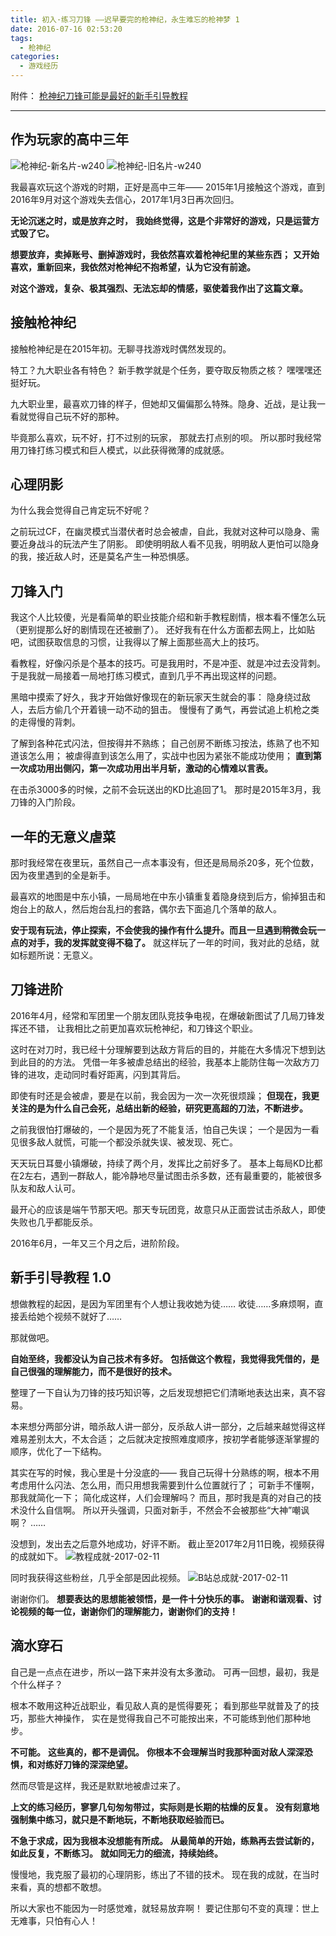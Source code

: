 ```yaml
---
title: 初入·练习刀锋 ——迟早要完的枪神纪，永生难忘的枪神梦 1
date: 2016-07-16 02:53:20
tags:
  - 枪神纪
categories:
  - 游戏经历
---
```


附件：
[枪神纪刀锋可能是最好的新手引导教程](枪神纪刀锋可能是最好的新手引导教程.pdf)

-------

## 作为玩家的高中三年

![枪神纪-新名片-w240](枪神纪-新名片.jpg)
![枪神纪-旧名片-w240](枪神纪-旧名片.jpg)

我最喜欢玩这个游戏的时期，正好是高中三年——
2015年1月接触这个游戏，直到2016年9月对这个游戏失去信心，2017年1月3日再次回归。

**无论沉迷之时，或是放弃之时，**
**我始终觉得，这是个非常好的游戏，只是运营方式毁了它。**

**想要放弃，卖掉账号、删掉游戏时，我依然喜欢着枪神纪里的某些东西；**
**又开始喜欢，重新回来，我依然对枪神纪不抱希望，认为它没有前途。**

**对这个游戏，复杂、极其强烈、无法忘却的情感，驱使着我作出了这篇文章。**

## 接触枪神纪

接触枪神纪是在2015年初。无聊寻找游戏时偶然发现的。

特工？九大职业各有特色？
新手教学就是个任务，要夺取反物质之核？
嘿嘿嘿还挺好玩。

九大职业里，最喜欢刀锋的样子，但她却又偏偏那么特殊。隐身、近战，是让我一看就觉得自己玩不好的那种。

毕竟那么喜欢，玩不好，打不过别的玩家， 那就去打点别的呗。
所以那时我经常用刀锋打练习模式和巨人模式，以此获得微薄的成就感。

## 心理阴影

为什么我会觉得自己肯定玩不好呢？

之前玩过CF，在幽灵模式当潜伏者时总会被虐，自此，我就对这种可以隐身、需要近身战斗的玩法产生了阴影。
即使明明敌人看不见我，明明敌人更怕可以隐身的我，接近敌人时，还是莫名产生一种恐惧感。

## 刀锋入门

我这个人比较傻，光是看简单的职业技能介绍和新手教程剧情，根本看不懂怎么玩（更别提那么好的剧情现在还被删了）。
还好我有在什么方面都去网上，比如贴吧，试图获取信息的习惯，让我得以了解上面那些高大上的技巧。

看教程，好像闪杀是个基本的技巧。可是我用时，不是冲歪、就是冲过去没背刺。
于是我就一局接着一局地打练习模式，直到几乎不再出现这样的问题。

黑暗中摸索了好久，我才开始做好像现在的新玩家天生就会的事：
隐身绕过敌人，去后方偷几个开着镜一动不动的狙击。
慢慢有了勇气，再尝试追上机枪之类的走得慢的背刺。

了解到各种花式闪法，但按得并不熟练；
自己创房不断练习按法，练熟了也不知道该怎么用；
被虐得直到该怎么用了，实战中也因为紧张不能成功使用；
**直到第一次成功用出侧闪，第一次成功用出半月斩，激动的心情难以言表。**

在击杀3000多的时候，之前不会玩送出的KD比追回了1。
那时是2015年3月，我刀锋的入门阶段。

## 一年的无意义虐菜

那时我经常在夜里玩，虽然自己一点本事没有，但还是局局杀20多，死个位数，因为夜里遇到的全是新手。

最喜欢的地图是中东小镇，一局局地在中东小镇重复着隐身绕到后方，偷掉狙击和炮台上的敌人，然后炮台乱扫的套路，偶尔去下面追几个落单的敌人。

**安于现有玩法，停止探索，不会使我的操作有什么提升。而且一旦遇到稍微会玩一点的对手，我的发挥就变得不稳了。**
就这样玩了一年的时间，我对此的总结，就如标题所说：无意义。

## 刀锋进阶

2016年4月，经常和军团里一个朋友团队竞技争电视，在爆破新图试了几局刀锋发挥还不错，
让我相比之前更加喜欢玩枪神纪，和刀锋这个职业。

这时在对刀时，我已经十分理解要到达敌方背后的目的，并能在大多情况下想到达到此目的的方法。
凭借一年多被虐总结出的经验，我基本上能防住每一次敌方刀锋的进攻，走动同时看好距离，闪到其背后。

即使有时还是会被虐，要是在以前，我会因为一次一次死很烦躁；
**但现在，我更关注的是为什么自己会死，总结出新的经验，研究更高超的刀法，不断进步。**

之前我很怕打爆破的，一个是因为死了不能复活，怕自己失误；
一个是因为一看见很多敌人就慌，可能一个都没杀就失误、被发现、死亡。

天天玩日耳曼小镇爆破，持续了两个月，发挥比之前好多了。
基本上每局KD比都在2左右，遇到一群敌人，能冷静地尽量试图击杀多数，还有最重要的，能被很多队友和敌人认可。

最开心的应该是端午节那天吧。那天专玩团竞，故意只从正面尝试击杀敌人，即使失败也几乎都能反杀。

2016年6月，一年又三个月之后，进阶阶段。

## 新手引导教程 1.0

想做教程的起因，是因为军团里有个人想让我收她为徒……
收徒……多麻烦啊，直接丢给她个视频不就好了……

那就做吧。

**自始至终，我都没认为自己技术有多好。**
**包括做这个教程，我觉得我凭借的，是自己很强的理解能力，而不是很好的技术。**

整理了一下自认为刀锋的技巧知识等，之后发现想把它们清晰地表达出来，真不容易。

本来想分两部分讲，暗杀敌人讲一部分，反杀敌人讲一部分，之后越来越觉得这样难易差别太大，不太合适；
之后就决定按照难度顺序，按初学者能够逐渐掌握的顺序，优化了一下结构。

其实在写的时候，我心里是十分没底的——
我自己玩得十分熟练的啊，根本不用考虑用什么闪法、怎么用，而只用想我需要到什么位置就行了；
可新手不懂啊，那我就简化一下；
简化成这样，人们会理解吗？
而且，那时我是真的对自己的技术没什么自信啊。
所以开头强调，只面对新手，不然会不会被那些“大神”嘲讽啊？
……

没想到，发出去之后意外地成功，好评不断。
截止至2017年2月11日晚，视频获得的成就如下。
![教程成就-2017-02-11](教程成就-2017-02-11.png)

同时我获得这些粉丝，几乎全部是因此视频。
![B站总成就-2017-02-11](B站总成就-2017-02-11.png)

谢谢你们。
**想要表达的思想能被领悟，是一件十分快乐的事。**
**谢谢和谐观看、讨论视频的每一位，谢谢你们的理解能力，谢谢你们的支持！**

## 滴水穿石

自己是一点点在进步，所以一路下来并没有太多激动。
可再一回想，最初，我是个什么样子？

根本不敢用这种近战职业，看见敌人真的是慌得要死；
看到那些早就普及了的技巧，那些大神操作，
实在是觉得我自己不可能按出来，不可能练到他们那种地步。

**不可能。**
**这些真的，都不是调侃。**
**你根本不会理解当时我那种面对敌人深深恐惧，和对练好刀锋的深深绝望。**

然而尽管是这样，我还是默默地被虐过来了。

**上文的练习经历，寥寥几句匆匆带过，实际则是长期的枯燥的反复。**
**没有刻意地强制集中练习，就只是不断地玩，不断地获取经验而已。**

**不急于求成，因为我根本没想能有所成。**
**从最简单的开始，练熟再去尝试新的，如此反复，不断练习。**
**就如同无力的细流，持续始终。**

慢慢地，我克服了最初的心理阴影，练出了不错的技术。
现在我的成就，在当时来看，真的想都不敢想。

所以大家也不能因为一时感觉难，就轻易放弃啊！
要记住那句不变的真理：世上无难事，只怕有心人！

